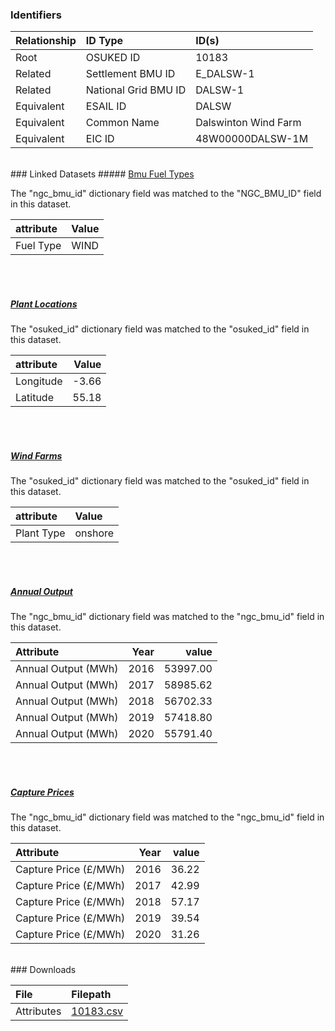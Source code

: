 ### Identifiers

| Relationship   | ID Type              | ID(s)                |
|:---------------|:---------------------|:---------------------|
| Root           | OSUKED ID            | 10183                |
| Related        | Settlement BMU ID    | E_DALSW-1            |
| Related        | National Grid BMU ID | DALSW-1              |
| Equivalent     | ESAIL ID             | DALSW                |
| Equivalent     | Common Name          | Dalswinton Wind Farm |
| Equivalent     | EIC ID               | 48W00000DALSW-1M     |

<br>
### Linked Datasets
##### <a href="https://raw.githubusercontent.com/OSUKED/Dictionary-Datasets/main/datasets/bmu-fuel-types/datapackage.json">Bmu Fuel Types</a>



The "ngc_bmu_id" dictionary field was matched to the "NGC_BMU_ID" field in this dataset.

| attribute   | Value   |
|:------------|:--------|
| Fuel Type   | WIND    |

<br><br>
##### <a href="https://raw.githubusercontent.com/OSUKED/Dictionary-Datasets/main/datasets/plant-locations/datapackage.json">Plant Locations</a>



The "osuked_id" dictionary field was matched to the "osuked_id" field in this dataset.

| attribute   |   Value |
|:------------|--------:|
| Longitude   |   -3.66 |
| Latitude    |   55.18 |

<br><br>
##### <a href="https://raw.githubusercontent.com/OSUKED/Dictionary-Datasets/main/datasets/wind-farms/datapackage.json">Wind Farms</a>



The "osuked_id" dictionary field was matched to the "osuked_id" field in this dataset.

| attribute   | Value   |
|:------------|:--------|
| Plant Type  | onshore |

<br><br>
##### <a href="https://raw.githubusercontent.com/OSUKED/Dictionary-Datasets/main/datasets/annual-output/datapackage.json">Annual Output</a>



The "ngc_bmu_id" dictionary field was matched to the "ngc_bmu_id" field in this dataset.

| Attribute           |   Year |    value |
|:--------------------|-------:|---------:|
| Annual Output (MWh) |   2016 | 53997.00 |
| Annual Output (MWh) |   2017 | 58985.62 |
| Annual Output (MWh) |   2018 | 56702.33 |
| Annual Output (MWh) |   2019 | 57418.80 |
| Annual Output (MWh) |   2020 | 55791.40 |

<br><br>
##### <a href="https://raw.githubusercontent.com/OSUKED/Dictionary-Datasets/main/datasets/capture-prices/datapackage.json">Capture Prices</a>



The "ngc_bmu_id" dictionary field was matched to the "ngc_bmu_id" field in this dataset.

| Attribute             |   Year |   value |
|:----------------------|-------:|--------:|
| Capture Price (£/MWh) |   2016 |   36.22 |
| Capture Price (£/MWh) |   2017 |   42.99 |
| Capture Price (£/MWh) |   2018 |   57.17 |
| Capture Price (£/MWh) |   2019 |   39.54 |
| Capture Price (£/MWh) |   2020 |   31.26 |


<br>
### Downloads


| File       | Filepath                                                                              |
|:-----------|:--------------------------------------------------------------------------------------|
| Attributes | [10183.csv](https://osuked.github.io/Power-Station-Dictionary/object_attrs/10183.csv) |
